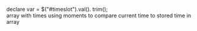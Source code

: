 
declare var = $("#timeslot").val(). trim();  
array with times
using moments to compare current time to stored time in array




